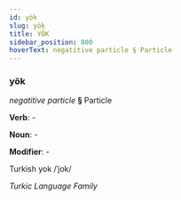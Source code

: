 ```yaml
---
id: yök
slug: yök
title: YÖK
sidebar_position: 800
hoverText: negatitive particle § Particle
---
```


### yök

*negatitive particle* **§** Particle

**Verb**: -

**Noun**: -

**Modifier**: -

Turkish yok /ˈjok/

*Turkic Language Family*